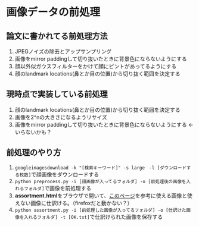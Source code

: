 # 画像データの前処理
## 論文に書かれてる前処理方法
1. JPEGノイズの除去とアップサンプリング
1. 画像をmirror paddingして切り抜いたときに背景色にならないようにする
1. 顔以外似ガウスフィルターをかけて顔にピントがあってるようにする
1. 顔のlandmark locations(鼻とか目の位置)から切り抜く範囲を決定する

## 現時点で実装している前処理
1. 顔のlandmark locations(鼻とか目の位置)から切り抜く範囲を決定する
1. 画像を2^nの大きさになるようリサイズ
1. 画像をmirror paddingして切り抜いたときに背景色にならないようにする <-いらないかも？

## 前処理のやり方
1. `googleimagesdownload -k "[検索キーワード]" -s large　-l [ダウンロードする枚数]`で顔画像をダウンロードする
1. `python preprocess.py -i [顔画像が入ってるフォルダ] -o [前処理後の画像を入れるフォルダ]`で画像を前処理する
1. **assortment.html**をブラウザで開いて、[このページ](https://www.mahirokazuko.com/entry/2018/12/15/201501)を参考に使える画像と使えない画像に仕訳ける。（firefoxだと動かない？）
1. `python assortment.py -i [前処理した画像が入ってるフォルダ] -o [仕訳けた画像を入れるフォルダ] -t [OK.txt]`で仕訳けられた画像を保存する


